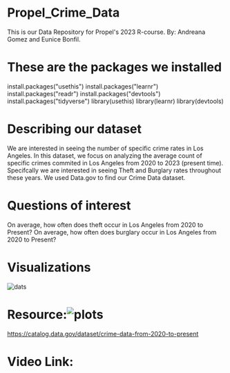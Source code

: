 # Propel_Crime_Data
This is our Data Repository for Propel's 2023 R-course. By: Andreana Gomez and Eunice Bonfil. 
# These are the packages we installed
install.packages("usethis")
install.packages("learnr")
install.packages("readr")
install.packages("devtools")
install.packages("tidyverse")
library(usethis)
library(learnr)
library(devtools)
# Describing our dataset
We are interested in seeing the number of specific crime rates in Los Angeles. In this dataset, we focus on analyzing the average count of specific crimes commited in Los Angeles from 2020 to 2023 (present time). Specifcally we are interested in seeing Theft and Burglary rates throughout these years. We used Data.gov to find our Crime Data dataset.
# Questions of interest
On average, how often does theft occur in Los Angeles from 2020 to Present?
On average, how often does burglary occur in Los Angeles from 2020 to Present?

# Visualizations 


![dats](https://github.com/euniceb07/Propel_Crime_Data/assets/134234493/3a86569b-35ff-49c3-907c-14d7b33b9cf2)




# Resource:![plots](https://github.com/euniceb07/Propel_Crime_Data/assets/134234493/d070f2ca-f872-43b1-b2d1-cc2c7146f217)

https://catalog.data.gov/dataset/crime-data-from-2020-to-present
# Video Link:


